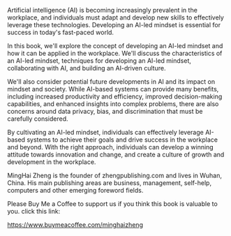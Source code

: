 
Artificial intelligence (AI) is becoming increasingly prevalent in the workplace, and individuals must adapt and develop new skills to effectively leverage these technologies. Developing an AI-led mindset is essential for success in today's fast-paced world.

In this book, we'll explore the concept of developing an AI-led mindset and how it can be applied in the workplace. We'll discuss the characteristics of an AI-led mindset, techniques for developing an AI-led mindset, collaborating with AI, and building an AI-driven culture.

We'll also consider potential future developments in AI and its impact on mindset and society. While AI-based systems can provide many benefits, including increased productivity and efficiency, improved decision-making capabilities, and enhanced insights into complex problems, there are also concerns around data privacy, bias, and discrimination that must be carefully considered.

By cultivating an AI-led mindset, individuals can effectively leverage AI-based systems to achieve their goals and drive success in the workplace and beyond. With the right approach, individuals can develop a winning attitude towards innovation and change, and create a culture of growth and development in the workplace.

MingHai Zheng is the founder of zhengpublishing.com and lives in Wuhan, China. His main publishing areas are business, management, self-help, computers and other emerging foreword fields.

Please Buy Me a Coffee to support us if you think this book is valuable to you. click this link:

https://www.buymeacoffee.com/minghaizheng

